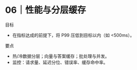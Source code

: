 # 06｜性能与分层缓存

目标
- 在指标达成的前提下，将 P99 压低到目标以内（如 <500ms）。

要点
- 热/冷数据分层；向量与答案缓存；批处理与并发。
- 监控：请求量、延迟分位、错误率、缓存命中率。

